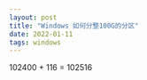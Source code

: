 ```yaml
---
layout: post
title: "Windows 如何分整100G的分区"
date: 2022-01-11
tags: windows
---
```


102400 + 116 = 102516
